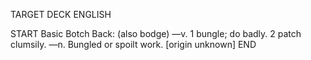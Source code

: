 TARGET DECK
ENGLISH

START
Basic
Botch
Back: (also bodge) —v. 1 bungle; do badly. 2 patch clumsily. —n. Bungled or spoilt work. [origin unknown]
END
